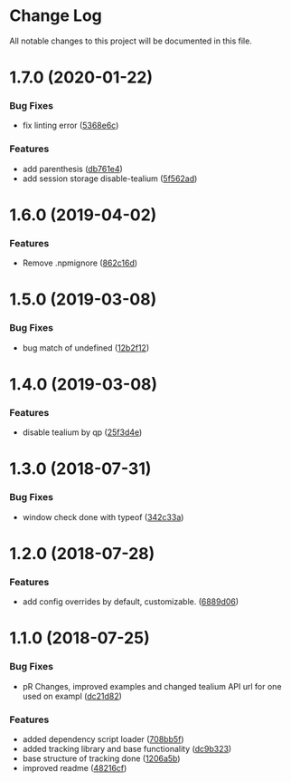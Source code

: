 # Change Log

All notable changes to this project will be documented in this file.

# 1.7.0 (2020-01-22)


### Bug Fixes

* fix linting error ([5368e6c](https://github.com/SUI-Components/schibsted-spain-components/commit/5368e6ce3fea25c8dc3685851d190ee6588de2fd))


### Features

* add parenthesis ([db761e4](https://github.com/SUI-Components/schibsted-spain-components/commit/db761e428a0398c3716f6903b3b36f1a192135d7))
* add session storage disable-tealium ([5f562ad](https://github.com/SUI-Components/schibsted-spain-components/commit/5f562addd23550cc5ca0c02816f48235237cfb6a))



# 1.6.0 (2019-04-02)


### Features

* Remove .npmignore ([862c16d](https://github.com/SUI-Components/schibsted-spain-components/commit/862c16d78241e92974a750e79805068c4b1be8e3))



# 1.5.0 (2019-03-08)


### Bug Fixes

* bug match of undefined ([12b2f12](https://github.com/SUI-Components/schibsted-spain-components/commit/12b2f125b8523af6a9da45b0e6d9491cc6d18835))



# 1.4.0 (2019-03-08)


### Features

* disable tealium by qp ([25f3d4e](https://github.com/SUI-Components/schibsted-spain-components/commit/25f3d4eac5485ff2c2d7a40d925936b3b4cb337e))



# 1.3.0 (2018-07-31)


### Bug Fixes

* window check done with typeof ([342c33a](https://github.com/SUI-Components/schibsted-spain-components/commit/342c33a450b88c246987fc68b32d851db9e46522))



# 1.2.0 (2018-07-28)


### Features

* add config overrides by default, customizable. ([6889d06](https://github.com/SUI-Components/schibsted-spain-components/commit/6889d06b50b635403555df97394e81fba258ba40))



# 1.1.0 (2018-07-25)


### Bug Fixes

* pR Changes, improved examples and changed tealium API url for one used on exampl ([dc21d82](https://github.com/SUI-Components/schibsted-spain-components/commit/dc21d82908518a713110799e06c5e2778693bf7b))


### Features

* added dependency script loader ([708bb5f](https://github.com/SUI-Components/schibsted-spain-components/commit/708bb5f0549ac8334660a69a11582817b308638f))
* added tracking library and base functionality ([dc9b323](https://github.com/SUI-Components/schibsted-spain-components/commit/dc9b32366ad7846cdfa62657d9f5de19129c9b05))
* base structure of tracking done ([1206a5b](https://github.com/SUI-Components/schibsted-spain-components/commit/1206a5b878327a8f9999b9a91ed0fcabf78922c3))
* improved readme ([48216cf](https://github.com/SUI-Components/schibsted-spain-components/commit/48216cfc4103edf182f56b5ce98f8bbd38bbd6c3))



